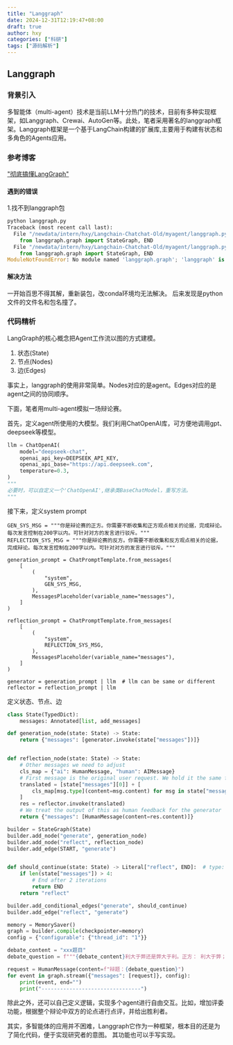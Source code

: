 ```yaml
---
title: "Langgraph"
date: 2024-12-31T12:19:47+08:00
draft: true
author: hxy
categories: ["科研"]
tags: ["源码解析"]
---
```


## Langgraph
### 背景引入
多智能体（multi-agent）技术是当前LLM十分热门的技术，目前有多种实现框架，如Langgraph、Crewai、AutoGen等。此处，笔者采用著名的langgraph框架。Langgraph框架是一个基于LangChain构建的扩展库,主要用于构建有状态和多角色的Agents应用。

### 参考博客
["彻底搞懂LangGraph"](https://developer.volcengine.com/articles/7370376546193768458)

#### 遇到的错误
1.找不到langgraph包
```python
python langgraph.py 
Traceback (most recent call last):
  File "/newdata/intern/hxy/Langchain-Chatchat-Old/myagent/langgraph.py", line 1, in <module>
    from langgraph.graph import StateGraph, END
  File "/newdata/intern/hxy/Langchain-Chatchat-Old/myagent/langgraph.py", line 1, in <module>
    from langgraph.graph import StateGraph, END
ModuleNotFoundError: No module named 'langgraph.graph'; 'langgraph' is not a package
```
#### 解决方法
一开始百思不得其解，重新装包，改conda环境均无法解决。
后来发现是python文件的文件名和包名撞了。

### 代码精析
LangGraph的核心概念把Agent工作流以图的方式建模。
1. 状态(State)
2. 节点(Nodes)
3. 边(Edges)

事实上，langgraph的使用非常简单。Nodes对应的是agent。Edges对应的是agent之间的协同顺序。

下面，笔者用multi-agent模拟一场辩论赛。

首先，定义agent所使用的大模型。我们利用ChatOpenAI库，可方便地调用gpt、deepseek等模型。
```python
llm = ChatOpenAI(
    model="deepseek-chat",
    openai_api_key=DEEPSEEK_API_KEY,
    openai_api_base="https://api.deepseek.com",
    temperature=0.3,
)
"""
必要时，可以自定义一个'ChatOpenAI',继承类BaseChatModel，重写方法。
"""
```

接下来，定义system prompt
```
GEN_SYS_MSG = """你是辩论赛的正方。你需要不断收集和正方观点相关的论据，完成辩论。每次发言控制在200字以内。可针对对方的发言进行驳斥。"""
REFLECTION_SYS_MSG = """你是辩论赛的反方。你需要不断收集和反方观点相关的论据，完成辩论。每次发言控制在200字以内。可针对对方的发言进行驳斥。"""

generation_prompt = ChatPromptTemplate.from_messages(
    [
        (
            "system",
            GEN_SYS_MSG,
        ),
        MessagesPlaceholder(variable_name="messages"),
    ]
)

reflection_prompt = ChatPromptTemplate.from_messages(
    [
        (
            "system",
            REFLECTION_SYS_MSG,
        ),
        MessagesPlaceholder(variable_name="messages"),
    ]
)

generator = generation_prompt | llm  # llm can be same or different
reflector = reflection_prompt | llm
```

定义状态、节点、边
```python
class State(TypedDict):
    messages: Annotated[list, add_messages]

def generation_node(state: State) -> State:
    return {"messages": [generator.invoke(state["messages"])]}


def reflection_node(state: State) -> State:
    # Other messages we need to adjust
    cls_map = {"ai": HumanMessage, "human": AIMessage}
    # First message is the original user request. We hold it the same for all nodes
    translated = [state["messages"][0]] + [
        cls_map[msg.type](content=msg.content) for msg in state["messages"][1:]
    ]
    res = reflector.invoke(translated)
    # We treat the output of this as human feedback for the generator
    return {"messages": [HumanMessage(content=res.content)]}

builder = StateGraph(State)
builder.add_node("generate", generation_node)
builder.add_node("reflect", reflection_node)
builder.add_edge(START, "generate")


def should_continue(state: State) -> Literal["reflect", END]:  # type: ignore
    if len(state["messages"]) > 4:
        # End after 2 iterations
        return END
    return "reflect"

builder.add_conditional_edges("generate", should_continue)
builder.add_edge("reflect", "generate")

memory = MemorySaver()
graph = builder.compile(checkpointer=memory)
config = {"configurable": {"thread_id": "1"}}

debate_content = "xxx题目"
debate_question = f"""{debate_content}利大于弊还是弊大于利。正方： 利大于弊；反方：弊大于利。"""

request = HumanMessage(content=f"辩题：{debate_question}")
for event in graph.stream({"messages": [request]}, config):
    print(event, end="")
    print("--------------------------------")
```
除此之外，还可以自己定义逻辑，实现多个agent进行自由交互。比如，增加评委功能，根据整个辩论中双方的论点进行点评，并给出胜利者。

其实，多智能体的应用并不困难，Langgraph它作为一种框架，根本目的还是为了简化代码，便于实现研究者的意图。
其功能也可以手写实现。
